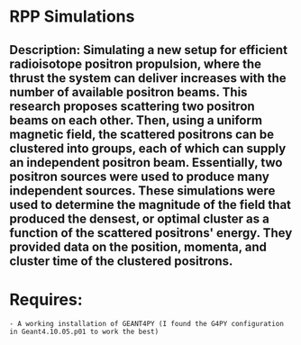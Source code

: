 # RPP Simulations 

## Description: Simulating a new setup for efficient radioisotope positron propulsion, where the thrust the system can deliver increases with the number of available positron beams. This research proposes scattering two positron beams on each other. Then, using a uniform magnetic field, the scattered positrons can be clustered into groups, each of which can supply an independent positron beam. Essentially, two positron sources were used to produce many independent sources. These simulations were used to determine the magnitude of the field that produced the densest, or optimal cluster as a function of the scattered positrons' energy. They provided data on the position, momenta, and cluster time of the clustered positrons. 

# Requires:
	- A working installation of GEANT4PY (I found the G4PY configuration in Geant4.10.05.p01 to work the best)
	
